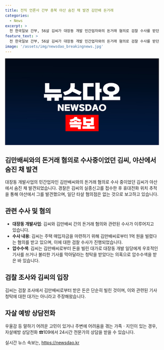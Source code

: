 ```yaml
---
title: 전직 언론사 간부 충북 야산 숨진 채 발견 김만배 돈거래
categories:
  - News
excerpt: >
  전 한국일보 간부, 56살 김씨가 대장동 개발 민간업자와의 돈거래 혐의로 검찰 수사를 받던 중 숨진 채 발견됐다. 경찰은 타살 혐의가 없다고 밝혔으며, 김씨는 돈을 빌린 혐의는 있지만 기사 청탁에 대가를 받았다는 주장은 부인하고 있다. [자살예방 상담전화 ☎109]
feature_text: >
  전 한국일보 간부, 56살 김씨가 대장동 개발 민간업자와의 돈거래 혐의로 검찰 수사를 받던 중 숨진 채 발견됐다. 경찰은 타살 혐의가 없다고 밝혔으며, 김씨는 돈을 빌린 혐의는 있지만 기사 청탁에 대가를 받았다는 주장은 부인하고 있다. [자살예방 상담전화 ☎109]
image: '/assets/img/newsdao_breakingnews.jpg'
---
```


<p><img src="/assets/img/newsdao_breakingnews.jpg" alt="firstkoreanews 속보" /></p>

<h2 data-ke-size="size26">김만배씨와의 돈거래 혐의로 수사중이었던 김씨, 야산에서 숨진 채 발견</h2>

<p data-ke-size="size16">대장동 개발사업의 민간업자인 김만배씨와의 돈거래 혐의로 수사 중이었던 김씨가 야산에서 숨진 채 발견되었습니다. 경찰은 김씨의 실종신고를 접수한 후 휴대전화 위치 추적을 통해 야산에서 그를 발견했으며, 일단 타살 혐의점은 없는 것으로 보고하고 있습니다.</p>

<h2 data-ke-size="size26">관련 수사 및 혐의</h2>

<ul>
  <li><b>대장동 개발사업</b>: 김씨와 김만배씨 간의 돈거래 혐의와 관련된 수사가 이루어지고 있습니다.</li>
  <li><b>수사 내용</b>: 김씨는 주택 매입자금을 마련하기 위해 김만배씨로부터 1억 원을 빌렸다는 혐의를 받고 있으며, 이에 대한 검찰 수사가 진행되었습니다.</li>
  <li><b>압수수색</b>: 김씨는 김만배씨로부터 돈을 빌린 대가로 대장동 개발 일당에게 우호적인 기사를 쓰거나 불리한 기사를 막아달라는 청탁을 받았다는 의혹으로 압수수색을 받은 바 있습니다.</li>
</ul>

<h2 data-ke-size="size26">검찰 조사와 김씨의 입장</h2>

<p data-ke-size="size16">김씨는 검찰 조사에서 김만배씨로부터 받은 돈은 단순히 빌린 것이며, 이와 관련된 기사 청탁에 대한 대가는 아니라고 주장해왔습니다.</p>

<h2 data-ke-size="size26">자살 예방 상담전화</h2>

<p data-ke-size="size16">우울감 등 말하기 어려운 고민이 있거나 주변에 어려움을 겪는 가족ㆍ지인이 있는 경우, 자살예방 상담전화 ☎109에서 24시간 전문가의 상담을 받을 수 있습니다.</p>
실시간 뉴스 속보는, <a href="https://newsdao.kr" rel="dofollow">https://newsdao.kr</a>


